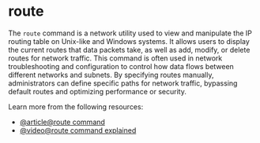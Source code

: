 # route

The `route` command is a network utility used to view and manipulate the IP routing table on Unix-like and Windows systems. It allows users to display the current routes that data packets take, as well as add, modify, or delete routes for network traffic. This command is often used in network troubleshooting and configuration to control how data flows between different networks and subnets. By specifying routes manually, administrators can define specific paths for network traffic, bypassing default routes and optimizing performance or security.

Learn more from the following resources:

- [@article@route command](https://www.man7.org/linux/man-pages/man8/route.8.html)
- [@video@route command explained](https://www.youtube.com/watch?v=uOqBollh_x4)
